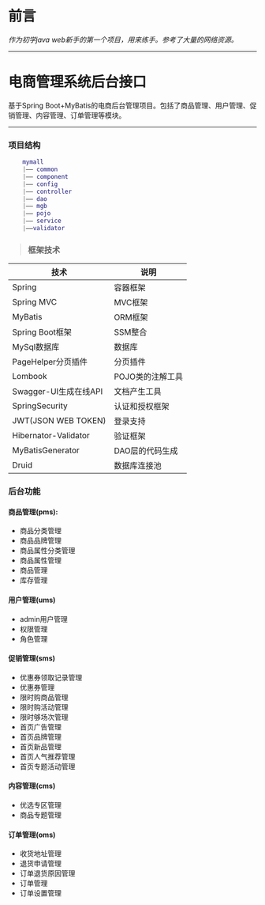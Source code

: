 # 前言 #
*作为初学java web新手的第一个项目，用来练手。参考了大量的网络资源。*
*****
# 电商管理系统后台接口 #  
基于Spring Boot+MyBatis的电商后台管理项目。包括了商品管理、用户管理、促销管理、内容管理、订单管理等模块。




*****

### 项目结构 ###
``` lua
    mymall
    |—— common
    |—— component
    |—— config
    |—— controller
    |—— dao
    |—— mgb
    |—— pojo
    |—— service
    |——validator
```
> ### 框架技术 ###
   技术 | 说明
   -|-
   Spring | 容器框架  
   Spring MVC | MVC框架  
   MyBatis | ORM框架  
   Spring Boot框架 | SSM整合
   MySql数据库 | 数据库
   PageHelper分页插件 | 分页插件
   Lombook | POJO类的注解工具
   Swagger-UI生成在线API | 文档产生工具
   SpringSecurity | 认证和授权框架
   JWT(JSON WEB TOKEN) | 登录支持
   Hibernator-Validator | 验证框架
   MyBatisGenerator | DAO层的代码生成
   Druid | 数据库连接池
 
  
  
### **后台功能** ###
#### 商品管理(pms): ####
- 商品分类管理    
- 商品品牌管理  
- 商品属性分类管理  
- 商品属性管理
- 商品管理
- 库存管理
#### 用户管理(ums) ####
- admin用户管理
- 权限管理
- 角色管理
#### 促销管理(sms)
- 优惠券领取记录管理
- 优惠券管理
- 限时购商品管理
- 限时购活动管理
- 限时够场次管理
- 首页广告管理
- 首页品牌管理
- 首页新品管理
- 首页人气推荐管理
- 首页专题活动管理
#### 内容管理(cms)
- 优选专区管理
- 商品专题管理
#### 订单管理(oms)
- 收货地址管理
- 退货申请管理
- 订单退货原因管理
- 订单管理
- 订单设置管理